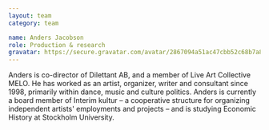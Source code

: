 ```yaml
---
layout: team
category: team

name: Anders Jacobson
role: Production & research
gravatar: https://secure.gravatar.com/avatar/2867094a51ac47cbb52c68b7a8882208
---
```


Anders is co-director of Dilettant AB, and a member of Live Art Collective MELO. He has worked as an artist, organizer, writer and consultant since 1998, primarily within dance, music and culture politics. Anders is currently a board member of Interim kultur – a cooperative structure for organizing independent artists' employments and projects – and is studying Economic History at Stockholm University.